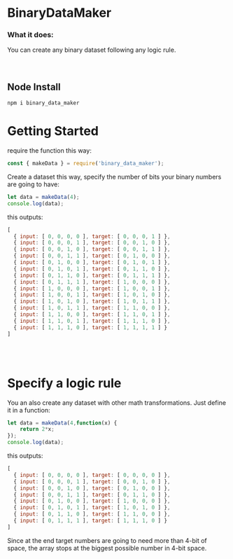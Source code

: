 # BinaryDataMaker


### What it does:
You can create any binary dataset following any logic rule. 
<br/><br/><br/>
## Node Install
```js
npm i binary_data_maker
```


# Getting Started
require the function this way:
```js
const { makeData } = require('binary_data_maker');
```

Create a dataset this way, specify the number of bits your binary numbers are going to have:
```js
let data = makeData(4);
console.log(data);
```
this outputs:
```js
[
  { input: [ 0, 0, 0, 0 ], target: [ 0, 0, 0, 1 ] },
  { input: [ 0, 0, 0, 1 ], target: [ 0, 0, 1, 0 ] },
  { input: [ 0, 0, 1, 0 ], target: [ 0, 0, 1, 1 ] },
  { input: [ 0, 0, 1, 1 ], target: [ 0, 1, 0, 0 ] },
  { input: [ 0, 1, 0, 0 ], target: [ 0, 1, 0, 1 ] },
  { input: [ 0, 1, 0, 1 ], target: [ 0, 1, 1, 0 ] },
  { input: [ 0, 1, 1, 0 ], target: [ 0, 1, 1, 1 ] },
  { input: [ 0, 1, 1, 1 ], target: [ 1, 0, 0, 0 ] },
  { input: [ 1, 0, 0, 0 ], target: [ 1, 0, 0, 1 ] },
  { input: [ 1, 0, 0, 1 ], target: [ 1, 0, 1, 0 ] },
  { input: [ 1, 0, 1, 0 ], target: [ 1, 0, 1, 1 ] },
  { input: [ 1, 0, 1, 1 ], target: [ 1, 1, 0, 0 ] },
  { input: [ 1, 1, 0, 0 ], target: [ 1, 1, 0, 1 ] },
  { input: [ 1, 1, 0, 1 ], target: [ 1, 1, 1, 0 ] },
  { input: [ 1, 1, 1, 0 ], target: [ 1, 1, 1, 1 ] }
]
```
<br/><br/>

# Specify a logic rule
You an also create any dataset with other math transformations. Just define it in a function:

```js
let data = makeData(4,function(x) {
    return 2*x;
});
console.log(data);
```

this outputs: 
```js
[
  { input: [ 0, 0, 0, 0 ], target: [ 0, 0, 0, 0 ] },
  { input: [ 0, 0, 0, 1 ], target: [ 0, 0, 1, 0 ] },
  { input: [ 0, 0, 1, 0 ], target: [ 0, 1, 0, 0 ] },
  { input: [ 0, 0, 1, 1 ], target: [ 0, 1, 1, 0 ] },
  { input: [ 0, 1, 0, 0 ], target: [ 1, 0, 0, 0 ] },
  { input: [ 0, 1, 0, 1 ], target: [ 1, 0, 1, 0 ] },
  { input: [ 0, 1, 1, 0 ], target: [ 1, 1, 0, 0 ] },
  { input: [ 0, 1, 1, 1 ], target: [ 1, 1, 1, 0 ] }
]
```
Since at the end target numbers are going to need more than 4-bit of space, the array stops at the biggest possible number in 4-bit space.
